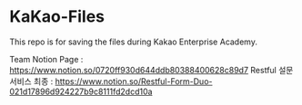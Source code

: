 # KaKao-Files

This repo is for saving the files during Kakao Enterprise Academy.

Team Notion Page : https://www.notion.so/0720ff930d644ddb80388400628c89d7 
Restful 설문 서비스 최종 : https://www.notion.so/Restful-Form-Duo-021d17896d924227b9c8111fd2dcd10a
